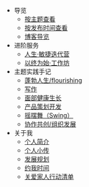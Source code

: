 


- 导览
  - [按主题查看](_sidebar.md)
  - [按发布时间查看](index_update.md)
  - [博客导览](/)
- 进阶服务<sup style="color:orange;"></sup>
    - [人生·敏捷迭代营](flourish/f_grow.md)<sup style="color:orange;"></sup>
    - [以终为始·工作坊](flourish/f_grow?id=workshop)<sup style="color:orange;"></sup>
- 主题实践手记
  - [蓬勃人生/flourishing](cmty/README.md)
  - [写作](wr/)
  - [面部健康生长](selfedu/RevFacialGrowth.md)   
  - [产品策划开发](devpdt/)
  - [摇摆舞（Swing）](swing/)   
  - [协作共创/组织发展](https://github.com/ishanshan/CollaborationGuide4Shaper)
- 关于我
  - [个人简介](about/)
  - [个人小传](about/lifestory2203.md)
  - [发展规划](about/plan_lifedev.md)
  - [约我时间](about/booking.md)
  - [关爱家人行动清单](family/TipsCare4Parents.md)
